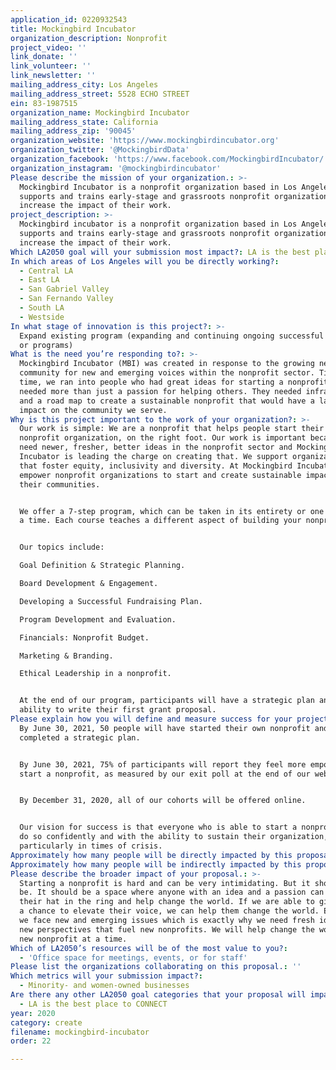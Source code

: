 ```yaml
---
application_id: 0220932543
title: Mockingbird Incubator
organization_description: Nonprofit
project_video: ''
link_donate: ''
link_volunteer: ''
link_newsletter: ''
mailing_address_city: Los Angeles
mailing_address_street: 5528 ECHO STREET
ein: 83-1987515
organization_name: Mockingbird Incubator
mailing_address_state: California
mailing_address_zip: '90045'
organization_website: 'https://www.mockingbirdincubator.org'
organization_twitter: '@MockingbirdData'
organization_facebook: 'https://www.facebook.com/MockingbirdIncubator/'
organization_instagram: '@mockingbirdincubator'
Please describe the mission of your organization.: >-
  Mockingbird Incubator is a nonprofit organization based in Los Angeles that
  supports and trains early-stage and grassroots nonprofit organizations to
  increase the impact of their work.
project_description: >-
  Mockingbird incubator is a nonprofit organization based in Los Angeles that
  supports and trains early-stage and grassroots nonprofit organizations to
  increase the impact of their work.
Which LA2050 goal will your submission most impact?: LA is the best place to CREATE
In which areas of Los Angeles will you be directly working?:
  - Central LA
  - East LA
  - San Gabriel Valley
  - San Fernando Valley
  - South LA
  - Westside
In what stage of innovation is this project?: >-
  Expand existing program (expanding and continuing ongoing successful projects
  or programs)
What is the need you’re responding to?: >-
  Mockingbird Incubator (MBI) was created in response to the growing need in our
  community for new and emerging voices within the nonprofit sector. Time after
  time, we ran into people who had great ideas for starting a nonprofit but
  needed more than just a passion for helping others. They needed infrastructure
  and a road map to create a sustainable nonprofit that would have a lasting
  impact on the community we serve. 
Why is this project important to the work of your organization?: >-
  Our work is simple: We are a nonprofit that helps people start their own
  nonprofit organization, on the right foot. Our work is important because we
  need newer, fresher, better ideas in the nonprofit sector and Mockingbird
  Incubator is leading the charge on creating that. We support organizations
  that foster equity, inclusivity and diversity. At Mockingbird Incubator, we
  empower nonprofit organizations to start and create sustainable impact in
  their communities. 


  We offer a 7-step program, which can be taken in its entirety or one class at
  a time. Each course teaches a different aspect of building your nonprofit. 


  Our topics include:

  Goal Definition & Strategic Planning.

  Board Development & Engagement.

  Developing a Successful Fundraising Plan.

  Program Development and Evaluation.

  Financials: Nonprofit Budget.

  Marketing & Branding.

  Ethical Leadership in a nonprofit.


  At the end of our program, participants will have a strategic plan and the
  ability to write their first grant proposal. 
Please explain how you will define and measure success for your project.: >-
  By June 30, 2021, 50 people will have started their own nonprofit and
  completed a strategic plan.


  By June 30, 2021, 75% of participants will report they feel more empowered to
  start a nonprofit, as measured by our exit poll at the end of our webinars. 


  By December 31, 2020, all of our cohorts will be offered online.  


  Our vision for success is that everyone who is able to start a nonprofit, may
  do so confidently and with the ability to sustain their organization,
  particularly in times of crisis. 
Approximately how many people will be directly impacted by this proposal?: '50'
Approximately how many people will be indirectly impacted by this proposal?: '1000'
Please describe the broader impact of your proposal.: >-
  Starting a nonprofit is hard and can be very intimidating. But it shouldn't
  be. It should be a space where anyone with an idea and a passion can throw
  their hat in the ring and help change the world. If we are able to give people
  a chance to elevate their voice, we can help them change the world. Every day,
  we face new and emerging issues which is exactly why we need fresh ideas and
  new perspectives that fuel new nonprofits. We will help change the world, one
  new nonprofit at a time. 
Which of LA2050’s resources will be of the most value to you?:
  - 'Office space for meetings, events, or for staff'
Please list the organizations collaborating on this proposal.: ''
Which metrics will your submission impact?:
  - Minority- and women-owned businesses
Are there any other LA2050 goal categories that your proposal will impact?:
  - LA is the best place to CONNECT
year: 2020
category: create
filename: mockingbird-incubator
order: 22

---
```

